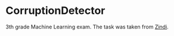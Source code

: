# CorruptionDetector
3th grade Machine Learning exam. The task was taken from [Zindi](https://zindi.africa/competitions/ai-hack-tunisia-6-predictive-analytics-challenge-3).

